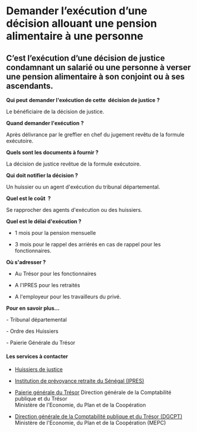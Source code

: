 # Demander l’exécution d’une décision allouant une pension alimentaire à une personne

C’est l’exécution d’une décision de justice condamnant un salarié ou une personne à verser une pension alimentaire à son conjoint ou à ses ascendants.
------------------------------------------------------------------------------------------------------------------------------------------------------

**Qui peut** **demander l'exécution de cette  décision de justice** **?**

Le bénéficiaire de la décision de justice.

**Quand** **demander l'exécution** **?**

Après délivrance par le greffier en chef du jugement revêtu de la formule exécutoire.

**Quels sont les documents à fournir ?**

La décision de justice revêtue de la formule exécutoire.

**Qui doit notifier la décision ?**

Un huissier ou un agent d'exécution du tribunal départemental.

**Quel est le coût  ?**

Se rapprocher des agents d'exécution ou des huissiers.

**Quel est le délai d'exécution ?**

*   1 mois pour la pension mensuelle   
    

*   3 mois pour le rappel des arriérés en cas de rappel pour les fonctionnaires.

**Où s'adresser ?**

*   Au Trésor pour les fonctionnaires  
    

*   A l'IPRES pour les retraités  
    

*   A l'employeur pour les travailleurs du privé.

**Pour en savoir plus...**

\- Tribunal départemental  

\- Ordre des Huissiers  

\- Paierie Générale du Trésor

#### Les services à contacter

*   [Huissiers de justice](../../../services/huissiers-de-justice.md)
*   [Institution de prévoyance retraite du Sénégal (IPRES)](../../../services/institution-de-prevoyance-retraite-du-senegal-ipres.md)
*   [Paierie générale du Trésor](../../../services/paierie-generale-du-tresor.md) Direction générale de la Comptabilité publique et du Trésor  
    Ministère de l'Economie, du Plan et de la Coopération  
    
*   [Direction générale de la Comptabilité publique et du Trésor (DGCPT)](../../../services/direction-generale-de-la-comptabilite-publique-et-du-tresor-dgcpt.md) Ministère de l'Economie, du Plan et de la Coopération (MEPC)